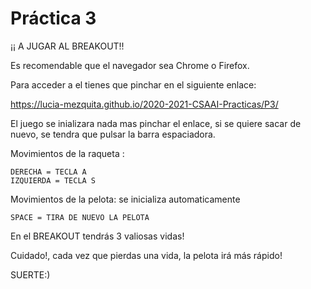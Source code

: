  # Práctica 3

¡¡ A JUGAR AL BREAKOUT!!

Es recomendable que el navegador sea Chrome o Firefox.

Para acceder a el tienes que pinchar en el siguiente enlace:

https://lucia-mezquita.github.io/2020-2021-CSAAI-Practicas/P3/

El juego se inializara nada mas pinchar el enlace, si se quiere sacar de nuevo, se tendra que pulsar la barra espaciadora.

Movimientos de la raqueta : 

    DERECHA = TECLA A
    IZQUIERDA = TECLA S

Movimientos de la pelota: se inicializa automaticamente

    SPACE = TIRA DE NUEVO LA PELOTA


En el BREAKOUT tendrás 3 valiosas vidas! 

Cuidado!, cada vez que pierdas una vida, la pelota irá más rápido!

SUERTE:)



